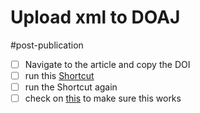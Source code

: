 # Upload xml to DOAJ

#post-publication

- [ ] Navigate to the article and copy the DOI
- [ ] run this [Shortcut](shortcuts://run-shortcut?name=hms-update-doaj-xml)
- [ ] run the Shortcut again 
- [ ] check on [this](https://doaj.org/toc/articles/2637-6091?source=%7B%22query%22%3A%7B%22bool%22%3A%7B%22must%22%3A%5B%7B%22terms%22%3A%7B%22index.issn.exact%22%3A%5B%222637-6091%22%5D%7D%7D%5D%7D%7D%2C%22size%22%3A100%2C%22sort%22%3A%5B%7B%22created_date%22%3A%7B%22order%22%3A%22desc%22%7D%7D%5D%2C%22_source%22%3A%7B%7D%2C%22track_total_hits%22%3Atrue%7D) to make sure this works
